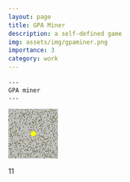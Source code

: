 ```yaml
---
layout: page
title: GPA Miner
description: a self-defined game
img: assets/img/gpaminer.png
importance: 3
category: work
---
```



    ---
    GPA miner
    ---



<img src='assets/img/publication_preview/brownian-motion.gif'></img>

11